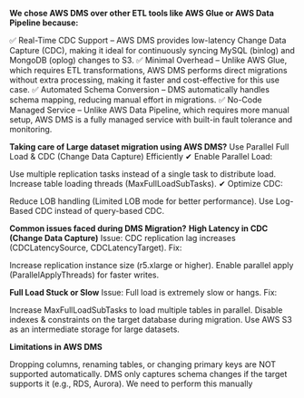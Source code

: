 **We chose AWS DMS over other ETL tools like AWS Glue or AWS Data Pipeline because:**

✅ Real-Time CDC Support – AWS DMS provides low-latency Change Data Capture (CDC), making it ideal for continuously syncing MySQL (binlog) and MongoDB (oplog) 
changes to S3.
✅ Minimal Overhead – Unlike AWS Glue, which requires ETL transformations, AWS DMS performs direct migrations without extra processing, making it faster and 
cost-effective for this use case.
✅ Automated Schema Conversion – DMS automatically handles schema mapping, reducing manual effort in migrations.
✅ No-Code Managed Service – Unlike AWS Data Pipeline, which requires more manual setup, AWS DMS is a fully managed service with built-in fault tolerance and 
monitoring.

**Taking care of Large dataset migration using AWS DMS?**
Use Parallel Full Load & CDC (Change Data Capture) Efficiently
✔ Enable Parallel Load:

Use multiple replication tasks instead of a single task to distribute load.
Increase table loading threads (MaxFullLoadSubTasks).
✔ Optimize CDC:

Reduce LOB handling (Limited LOB mode for better performance).
Use Log-Based CDC instead of query-based CDC.

**Common issues faced during DMS Migration?**
**High Latency in CDC (Change Data Capture)**
Issue: CDC replication lag increases (CDCLatencySource, CDCLatencyTarget).
Fix:

Increase replication instance size (r5.xlarge or higher).
Enable parallel apply (ParallelApplyThreads) for faster writes.

**Full Load Stuck or Slow**
Issue: Full load is extremely slow or hangs.
Fix:

Increase MaxFullLoadSubTasks to load multiple tables in parallel.
Disable indexes & constraints on the target database during migration.
Use AWS S3 as an intermediate storage for large datasets.

 **Limitations in AWS DMS**

Dropping columns, renaming tables, or changing primary keys are NOT supported automatically.
DMS only captures schema changes if the target supports it (e.g., RDS, Aurora).
We need to perform this manually
